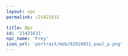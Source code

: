 ```yaml
---
layout: npc
permalink: /21421631

title: Npc
id: '21421631'
npc_name: 'Frey'
icon_url: 'portrait/mob/02010031_paul_p.png'
---
```

